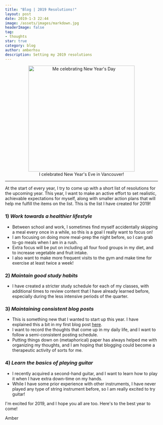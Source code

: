 ```yaml
---
title: "Blog | 2019 Resolutions!"
layout: post
date: 2019-1-3 22:44
image: /assets/images/markdown.jpg
headerImage: false
tag:
- thoughts
star: true
category: blog
author: amberhsu
description: Setting my 2019 resolutions
---
```


<div style="text-align: center">
    <img class="image" src="https://amberhsuu.github.io/assets/images/new.jpg" alt="Me celebrating New Year's Day" width="350"/>
    <figcaption class="caption">I celebrated New Year's Eve in Vancouver!</figcaption>
</div>

---

At the start of every year, I try to come up with a short list of resolutions for the upcoming year. This year, I want to make an active effort to set realistic, achievable expectations for myself, along with smaller action plans that will help me fulfill the items on the list. This is the list I have created for 2019!


### 1) *Work towards a healthier lifestyle*
- Between school and work, I sometimes find myself accidentally skipping a meal every once in a while, so this is a goal I really want to focus on!
- I am focusing on doing more meal-prep the night before, so I can grab to-go meals when I am in a rush.
- Extra focus will be put on including all four food groups in my diet, and to increase vegetable and fruit intake.
- I also want to make more frequent visits to the gym and make time for exercise at least twice a week!


### 2) *Maintain good study habits*
- I have created a stricter study schedule for each of my classes, with additional times to review content that I have already learned before, especially during the less intensive periods of the quarter.


### 3) *Maintaining consistent blog posts*
- This is something new that I wanted to start up this year. I have explained this a bit in my first blog post [here](https://amberhsu.me/first-post/). 
- I want to record the thoughts that come up in my daily life, and I want to follow a semi-consistent posting schedule.
- Putting things down on (metaphorical) paper has always helped me with organizing my thoughts, and I am hoping that blogging could become a therapeutic activity of sorts for me.


### 4) *Learn the basics of playing guitar*
- I recently acquired a second-hand guitar, and I want to learn how to play it when I have extra down-time on my hands.
- While I have some prior experience with other instruments, I have never played any type of string instrument before, so I am really excited to try guitar!


I'm excited for 2019, and I hope you all are too. Here's to the best year to come!

Amber